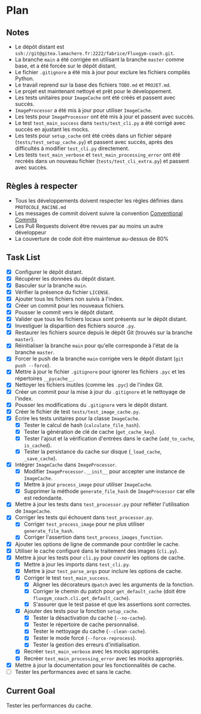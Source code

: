 # Plan

## Notes
- Le dépôt distant est `ssh://git@gitea.lamachere.fr:2222/fabrice/Fluxgym-coach.git`.
- La branche `main` a été corrigée en utilisant la branche `master` comme base, et a été forcée sur le dépôt distant.
- Le fichier `.gitignore` a été mis à jour pour exclure les fichiers compilés Python.
- Le travail reprend sur la base des fichiers `TODO.md` et `PROJET.md`.
- Le projet est maintenant nettoyé et prêt pour le développement.
- Les tests unitaires pour `ImageCache` ont été créés et passent avec succès.
- `ImageProcessor` a été mis à jour pour utiliser `ImageCache`.
- Les tests pour `ImageProcessor` ont été mis à jour et passent avec succès.
- Le test `test_main_success` dans `tests/test_cli.py` a été corrigé avec succès en ajustant les mocks.
- Les tests pour `setup_cache` ont été créés dans un fichier séparé (`tests/test_setup_cache.py`) et passent avec succès, après des difficultés à modifier `test_cli.py` directement.
- Les tests `test_main_verbose` et `test_main_processing_error` ont été recréés dans un nouveau fichier (`tests/test_cli_extra.py`) et passent avec succès.

## Règles à respecter
- Tous les développements doivent respecter les règles définies dans `PROTOCOLE_RACINE.md`
- Les messages de commit doivent suivre la convention [Conventional Commits](https://www.conventionalcommits.org/)
- Les Pull Requests doivent être revues par au moins un autre développeur
- La couverture de code doit être maintenue au-dessus de 80%

## Task List
- [x] Configurer le dépôt distant.
- [x] Récupérer les données du dépôt distant.
- [x] Basculer sur la branche `main`.
- [x] Vérifier la présence du fichier `LICENSE`.
- [x] Ajouter tous les fichiers non suivis à l'index.
- [x] Créer un commit pour les nouveaux fichiers.
- [x] Pousser le commit vers le dépôt distant.
- [x] Valider que tous les fichiers locaux sont présents sur le dépôt distant.
- [x] Investiguer la disparition des fichiers source `.py`.
- [x] Restaurer les fichiers source depuis le dépôt Git (trouvés sur la branche `master`).
- [x] Réinitialiser la branche `main` pour qu'elle corresponde à l'état de la branche `master`.
- [x] Forcer le push de la branche `main` corrigée vers le dépôt distant (`git push --force`).
- [x] Mettre à jour le fichier `.gitignore` pour ignorer les fichiers `.pyc` et les répertoires `__pycache__`.
- [x] Nettoyer les fichiers inutiles (comme les `.pyc`) de l'index Git.
- [x] Créer un commit pour la mise à jour du `.gitignore` et le nettoyage de l'index.
- [x] Pousser les modifications du `.gitignore` vers le dépôt distant.
- [x] Créer le fichier de test `tests/test_image_cache.py`.
- [x] Écrire les tests unitaires pour la classe `ImageCache`.
  - [x] Tester le calcul de hash (`calculate_file_hash`).
  - [x] Tester la génération de clé de cache (`get_cache_key`).
  - [x] Tester l'ajout et la vérification d'entrées dans le cache (`add_to_cache`, `is_cached`).
  - [x] Tester la persistance du cache sur disque (`_load_cache`, `_save_cache`).
- [x] Intégrer `ImageCache` dans `ImageProcessor`.
  - [x] Modifier `ImageProcessor.__init__` pour accepter une instance de `ImageCache`.
  - [x] Mettre à jour `process_image` pour utiliser `ImageCache`.
  - [x] Supprimer la méthode `generate_file_hash` de `ImageProcessor` car elle est redondante.
- [x] Mettre à jour les tests dans `test_processor.py` pour refléter l'utilisation de `ImageCache`.
- [x] Corriger les tests qui échouent dans `test_processor.py`.
  - [x] Corriger `test_process_image` pour ne plus utiliser `generate_file_hash`.
  - [x] Corriger l'assertion dans `test_process_images_function`.
- [x] Ajouter les options de ligne de commande pour contrôler le cache.
- [x] Utiliser le cache configuré dans le traitement des images (`cli.py`).
- [x] Mettre à jour les tests pour `cli.py` pour couvrir les options de cache.
  - [x] Mettre à jour les imports dans `test_cli.py`.
  - [x] Mettre à jour `test_parse_args` pour inclure les options de cache.
  - [x] Corriger le test `test_main_success`.
    - [x] Aligner les décorateurs `@patch` avec les arguments de la fonction.
    - [x] Corriger le chemin du patch pour `get_default_cache` (doit être `fluxgym_coach.cli.get_default_cache`).
    - [x] S'assurer que le test passe et que les assertions sont correctes.
  - [x] Ajouter des tests pour la fonction `setup_cache`.
    - [x] Tester la désactivation du cache (`--no-cache`).
    - [x] Tester le répertoire de cache personnalisé.
    - [x] Tester le nettoyage du cache (`--clean-cache`).
    - [x] Tester le mode forcé (`--force-reprocess`).
    - [x] Tester la gestion des erreurs d'initialisation.
  - [x] Recréer `test_main_verbose` avec les mocks appropriés.
  - [x] Recréer `test_main_processing_error` avec les mocks appropriés.
- [x] Mettre à jour la documentation pour les fonctionnalités de cache.
- [ ] Tester les performances avec et sans le cache.

## Current Goal
Tester les performances du cache.